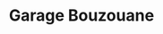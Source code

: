 ---
title: "Garage Bouzouane"
url: /bayard-sur-marne/garage-bouzouane/
shop: réparation de voitures
---